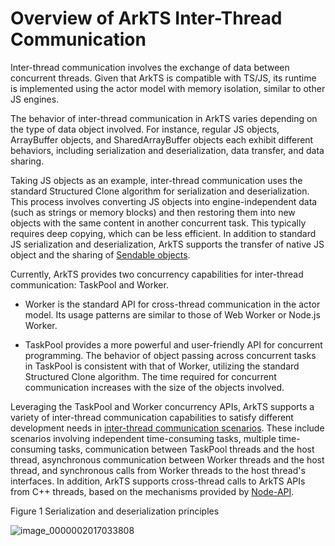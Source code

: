 # Overview of ArkTS Inter-Thread Communication
<!--Kit: ArkTS-->
<!--Subsystem: CommonLibrary-->
<!--Owner: @wang_zhaoyong-->
<!--Designer: @weng-changcheng-->
<!--Tester: @kirl75; @zsw_zhushiwei-->
<!--Adviser: @ge-yafang-->

Inter-thread communication involves the exchange of data between concurrent threads. Given that ArkTS is compatible with TS/JS, its runtime is implemented using the actor model with memory isolation, similar to other JS engines.

The behavior of inter-thread communication in ArkTS varies depending on the type of data object involved. For instance, regular JS objects, ArrayBuffer objects, and SharedArrayBuffer objects each exhibit different behaviors, including serialization and deserialization, data transfer, and data sharing.

Taking JS objects as an example, inter-thread communication uses the standard Structured Clone algorithm for serialization and deserialization. This process involves converting JS objects into engine-independent data (such as strings or memory blocks) and then restoring them into new objects with the same content in another concurrent task. This typically requires deep copying, which can be less efficient. In addition to standard JS serialization and deserialization, ArkTS supports the transfer of native JS object and the sharing of [Sendable objects](arkts-sendable.md).

Currently, ArkTS provides two concurrency capabilities for inter-thread communication: TaskPool and Worker.

- Worker is the standard API for cross-thread communication in the actor model. Its usage patterns are similar to those of Web Worker or Node.js Worker.

- TaskPool provides a more powerful and user-friendly API for concurrent programming. The behavior of object passing across concurrent tasks in TaskPool is consistent with that of Worker, utilizing the standard Structured Clone algorithm. The time required for concurrent communication increases with the size of the objects involved.

Leveraging the TaskPool and Worker concurrency APIs, ArkTS supports a variety of inter-thread communication capabilities to satisfy different development needs in [inter-thread communication scenarios](independent-time-consuming-task.md). These include scenarios involving independent time-consuming tasks, multiple time-consuming tasks, communication between TaskPool threads and the host thread, asynchronous communication between Worker threads and the host thread, and synchronous calls from Worker threads to the host thread's interfaces. In addition, ArkTS supports cross-thread calls to ArkTS APIs from C++ threads, based on the mechanisms provided by [Node-API](../napi/napi-introduction.md).

Figure 1 Serialization and deserialization principles

![image_0000002017033808](figures/image_0000002017033808.png)

